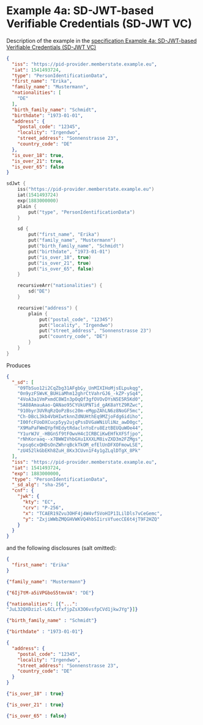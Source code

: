 # Example 4a: SD-JWT-based Verifiable Credentials (SD-JWT VC)

Description of the example in the [specification Example 4a: SD-JWT-based Verifiable Credentials (SD-JWT VC)](https://www.ietf.org/archive/id/draft-ietf-oauth-selective-disclosure-jwt-05.html#name-example-4a-sd-jwt-based-ver)

```json
{
  "iss": "https://pid-provider.memberstate.example.eu",
  "iat": 1541493724,
  "type": "PersonIdentificationData",
  "first_name": "Erika",
  "family_name": "Mustermann",
  "nationalities": [
    "DE"
  ],
  "birth_family_name": "Schmidt",
  "birthdate": "1973-01-01",
  "address": {
    "postal_code": "12345",
    "locality": "Irgendwo",
    "street_address": "Sonnenstrasse 23",
    "country_code": "DE"
  },
  "is_over_18": true,
  "is_over_21": true,
  "is_over_65": false
}
```

```kotlin
sdJwt {
    iss("https://pid-provider.memberstate.example.eu")
    iat(1541493724)
    exp(1883000000)
    plain {
        put("type", "PersonIdentificationData")
    }

    sd {
        put("first_name", "Erika")
        put("family_name", "Mustermann")
        put("birth_family_name", "Schmidt")
        put("birthdate", "1973-01-01")
        put("is_over_18", true)
        put("is_over_21", true)
        put("is_over_65", false)
    }

    recursiveArr("nationalities") {
        sd("DE")
    }

    recursive("address") {
        plain {
            put("postal_code", "12345")
            put("locality", "Irgendwo")
            put("street_address", "Sonnenstrasse 23")
            put("country_code", "DE")
        }
    }
}
```
Produces

```json
{
  "_sd": [
    "09TbSuo12i2CqZbg31AFgbGy_UnMIXIHoMjsELpukqg",
    "0n9yzFSWvK_BUHiaMhm12ghrCtVahrGJ6_-kZP-ySq4",
    "4VoA3a1VmPxmdC8WIn3pOqQf3gfOVOvDYsN5E5R5Kd0",
    "5A88AmauAao-QANao95CYUkUPNTid_gAK8aYtZ9RZwc",
    "910byr3UVRqRzQoPzBsc20m-eMgpZAhLN6z8NoGF5mc",
    "Ch-DBcL3kb4VbHIwtknnZdNUHthEq9MZjoFdg6idiho",
    "I00fcFUoDXCucp5yy2ujqPssDVGaWNiUliNz_awD0gc",
    "X9MaPaFWmQYpfHEdytRdaclnYoEru8EztBEUQuWOe44",
    "Y1urWJV_-HBGnSf9tFOwvH4cICRBCiKwEHfkXFSfjpo",
    "rNhKoraaq--x7BWWIVhbGXu1XXXLM8ivZXD3m2FZMgs",
    "xpsq6cxQHDsOnZWhrqBckTkOM_efElUnDFXOFmowLSE",
    "zU452lkGbEKh8ZuH_8Kx3CUvn1F4y1gZLqlDTgX_8Pk"
  ],
  "iss": "https://pid-provider.memberstate.example.eu",
  "iat": 1541493724,
  "exp": 1883000000,
  "type": "PersonIdentificationData",
  "_sd_alg": "sha-256",
  "cnf": {
    "jwk": {
      "kty": "EC",
      "crv": "P-256",
      "x": "TCAER19Zvu3OHF4j4W4vfSVoHIP1ILilDls7vCeGemc",
      "y": "ZxjiWWbZMQGHVWKVQ4hbSIirsVfuecCE6t4jT9F2HZQ"
    }
  }
}
```

and the following disclosures (salt omitted):

```json 
{
  "first_name": "Erika"
}
```

```json
{"family_name": "Mustermann"}
```

```json
{"6Ij7tM-a5iVPGboS5tmvVA": "DE"}
```

```json
{"nationalities": [{"...":
"JuL32QXDzizl-L6CLrfxfjpZsX3O6vsfpCVd1jkwJYg"}]}
```                        

```json
{"birth_family_name" : "Schmidt"}
```

```json
{"birthdate" : "1973-01-01"}
```

```json
{
  "address": {
    "postal_code": "12345", 
    "locality": "Irgendwo",
    "street_address": "Sonnenstrasse 23",
    "country_code": "DE"
  }
}
```

```json
{"is_over_18" : true}
```

```json
{"is_over_21" : true}
```

```json
{"is_over_65" : false}
```




